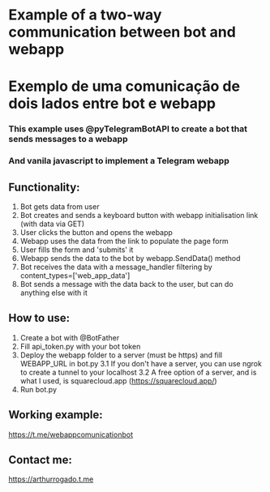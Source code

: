 # Example of a two-way communication between bot and webapp
# Exemplo de uma comunicação de dois lados entre bot e webapp

### This example uses @pyTelegramBotAPI to create a bot that sends messages to a webapp
### And vanila javascript to implement a Telegram webapp

## Functionality:

1. Bot gets data from user
2. Bot creates and sends a keyboard button with webapp initialisation link (with data via GET)
3. User clicks the button and opens the webapp
4. Webapp uses the data from the link to populate the page form
5. User fills the form and 'submits' it
6. Webapp sends the data to the bot by webapp.SendData() method
7. Bot receives the data with a message_handler filtering by content_types=['web_app_data']
8. Bot sends a message with the data back to the user, but can do anything else with it

## How to use:

1. Create a bot with @BotFather
2. Fill api_token.py with your bot token
3. Deploy the webapp folder to a server (must be https) and fill WEBAPP_URL in bot.py
3.1 If you don't have a server, you can use ngrok to create a tunnel to your localhost
3.2 A free option of a server, and is what I used, is squarecloud.app (https://squarecloud.app/)
4. Run bot.py

## Working example:
https://t.me/webappcomunicationbot

## Contact me:
https://arthurrogado.t.me
